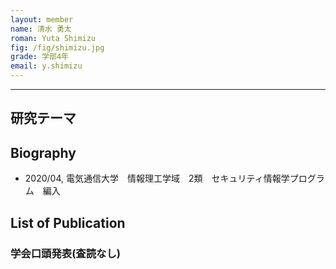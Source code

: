```yaml
---
layout: member
name: 清水 勇太
roman: Yuta Shimizu
fig: /fig/shimizu.jpg
grade: 学部4年
email: y.shimizu
---
```


---


## 研究テーマ

## Biography
- 2020/04, 電気通信大学　情報理工学域　2類　セキュリティ情報学プログラム　編入


## List of Publication

### 学会口頭発表(査読なし)
